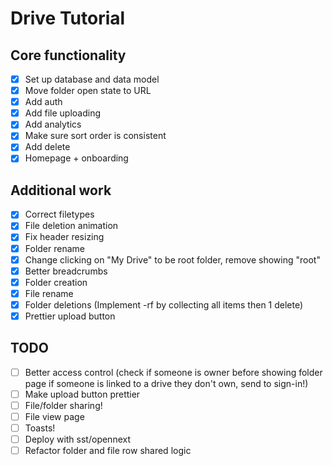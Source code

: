 # Drive Tutorial

## Core functionality

- [x] Set up database and data model
- [x] Move folder open state to URL
- [x] Add auth
- [x] Add file uploading
- [x] Add analytics
- [x] Make sure sort order is consistent
- [x] Add delete
- [x] Homepage + onboarding

## Additional work

- [x] Correct filetypes
- [x] File deletion animation
- [x] Fix header resizing
- [x] Folder rename
- [x] Change clicking on "My Drive" to be root folder, remove showing "root"
- [x] Better breadcrumbs
- [x] Folder creation
- [x] File rename
- [x] Folder deletions (Implement -rf by collecting all items then 1 delete)
- [x] Prettier upload button

## TODO

- [ ] Better access control (check if someone is owner before showing folder page if someone is linked to a drive they don't own, send to sign-in!)
- [ ] Make upload button prettier
- [ ] File/folder sharing!
- [ ] File view page
- [ ] Toasts!
- [ ] Deploy with sst/opennext
- [ ] Refactor folder and file row shared logic
